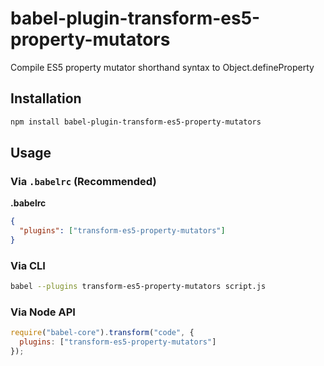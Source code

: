 # babel-plugin-transform-es5-property-mutators

Compile ES5 property mutator shorthand syntax to Object.defineProperty

## Installation

```sh
npm install babel-plugin-transform-es5-property-mutators
```

## Usage

### Via `.babelrc` (Recommended)

**.babelrc**

```json
{
  "plugins": ["transform-es5-property-mutators"]
}
```

### Via CLI

```sh
babel --plugins transform-es5-property-mutators script.js
```

### Via Node API

```javascript
require("babel-core").transform("code", {
  plugins: ["transform-es5-property-mutators"]
});
```

